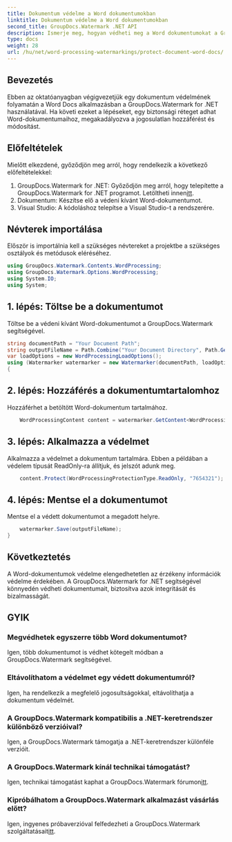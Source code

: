 ```yaml
---
title: Dokumentum védelme a Word dokumentumokban
linktitle: Dokumentum védelme a Word dokumentumokban
second_title: GroupDocs.Watermark .NET API
description: Ismerje meg, hogyan védheti meg a Word dokumentumokat a GroupDocs.Watermark for .NET használatával. Kövesse lépésenkénti oktatóanyagunkat, hogy könnyedén növelje dokumentumai biztonságát.
type: docs
weight: 28
url: /hu/net/word-processing-watermarkings/protect-document-word-docs/
---
```

## Bevezetés
Ebben az oktatóanyagban végigvezetjük egy dokumentum védelmének folyamatán a Word Docs alkalmazásban a GroupDocs.Watermark for .NET használatával. Ha követi ezeket a lépéseket, egy biztonsági réteget adhat Word-dokumentumaihoz, megakadályozva a jogosulatlan hozzáférést és módosítást.
## Előfeltételek
Mielőtt elkezdené, győződjön meg arról, hogy rendelkezik a következő előfeltételekkel:
1.  GroupDocs.Watermark for .NET: Győződjön meg arról, hogy telepítette a GroupDocs.Watermark for .NET programot. Letöltheti innen[itt](https://releases.groupdocs.com/Watermark/net/).
2. Dokumentum: Készítse elő a védeni kívánt Word-dokumentumot.
3. Visual Studio: A kódoláshoz telepítse a Visual Studio-t a rendszerére.

## Névterek importálása
Először is importálnia kell a szükséges névtereket a projektbe a szükséges osztályok és metódusok eléréséhez.
```csharp
using GroupDocs.Watermark.Contents.WordProcessing;
using GroupDocs.Watermark.Options.WordProcessing;
using System.IO;
using System;
```
## 1. lépés: Töltse be a dokumentumot
Töltse be a védeni kívánt Word-dokumentumot a GroupDocs.Watermark segítségével.
```csharp
string documentPath = "Your Document Path";
string outputFileName = Path.Combine("Your Document Directory", Path.GetFileName(documentPath));
var loadOptions = new WordProcessingLoadOptions();
using (Watermarker watermarker = new Watermarker(documentPath, loadOptions))
{
```
## 2. lépés: Hozzáférés a dokumentumtartalomhoz
Hozzáférhet a betöltött Word-dokumentum tartalmához.
```csharp
    WordProcessingContent content = watermarker.GetContent<WordProcessingContent>();
```
## 3. lépés: Alkalmazza a védelmet
Alkalmazza a védelmet a dokumentum tartalmára. Ebben a példában a védelem típusát ReadOnly-ra állítjuk, és jelszót adunk meg.
```csharp
    content.Protect(WordProcessingProtectionType.ReadOnly, "7654321");
```
## 4. lépés: Mentse el a dokumentumot
Mentse el a védett dokumentumot a megadott helyre.
```csharp
    watermarker.Save(outputFileName);
}
```

## Következtetés
A Word-dokumentumok védelme elengedhetetlen az érzékeny információk védelme érdekében. A GroupDocs.Watermark for .NET segítségével könnyedén védheti dokumentumait, biztosítva azok integritását és bizalmasságát.
## GYIK
### Megvédhetek egyszerre több Word dokumentumot?
Igen, több dokumentumot is védhet kötegelt módban a GroupDocs.Watermark segítségével.
### Eltávolíthatom a védelmet egy védett dokumentumról?
Igen, ha rendelkezik a megfelelő jogosultságokkal, eltávolíthatja a dokumentum védelmét.
### A GroupDocs.Watermark kompatibilis a .NET-keretrendszer különböző verzióival?
Igen, a GroupDocs.Watermark támogatja a .NET-keretrendszer különféle verzióit.
### A GroupDocs.Watermark kínál technikai támogatást?
 Igen, technikai támogatást kaphat a GroupDocs.Watermark fórumon[itt](https://forum.groupdocs.com/c/watermark/19).
### Kipróbálhatom a GroupDocs.Watermark alkalmazást vásárlás előtt?
 Igen, ingyenes próbaverzióval felfedezheti a GroupDocs.Watermark szolgáltatásait[itt](https://releases.groupdocs.com/).